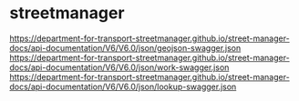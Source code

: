 # streetmanager

<https://department-for-transport-streetmanager.github.io/street-manager-docs/api-documentation/V6/V6.0/json/geojson-swagger.json>
<https://department-for-transport-streetmanager.github.io/street-manager-docs/api-documentation/V6/V6.0/json/work-swagger.json>
<https://department-for-transport-streetmanager.github.io/street-manager-docs/api-documentation/V6/V6.0/json/lookup-swagger.json>

